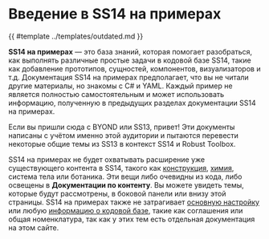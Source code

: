 # Введение в SS14 на примерах

{{ #template ../templates/outdated.md }}

**SS14 на примерах** — это база знаний, которая помогает разобраться, как выполнять различные простые задачи в кодовой базе SS14, такие как добавление прототипов, сущностей, компонентов, визуализаторов и т.д. Документация SS14 на примерах предполагает, что вы не читали другие материалы, но знакомы с C# и YAML. Каждый пример не является полностью самостоятельным и может использовать информацию, полученную в предыдущих разделах документации SS14 на примерах.

Если вы пришли сюда с BYOND или SS13, привет! Эти документы написаны с учётом именно этой аудитории и пытаются перевести некоторые общие темы из SS13 в контекст SS14 и Robust Toolbox.

SS14 на примерах не будет охватывать расширение уже существующего контента в SS14, такого как [конструкция](../space-station-14/core-tech/construction.md), [химия](../space-station-14/core-tech/chemistry.md), система тела или ботаника. Эти вещи либо очевидны из кода, либо освещены в **Документации по контенту**. Вы можете увидеть темы, которые будут рассмотрены, в боковой панели или внизу этой страницы.
SS14 на примерах также не затрагивает [основную настройку](../general-development/setup.md) или любую [информацию о кодовой базе](../general-development/codebase-info.md), такие как соглашения или общая номенклатура, так как у этих тем есть отдельная документация на этом сайте.